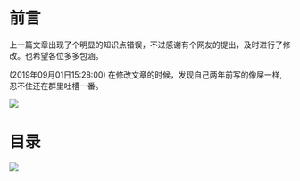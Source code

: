 # 前言 #

上一篇文章出现了个明显的知识点错误，不过感谢有个网友的提出，及时进行了修改。也希望各位多多包涵。

(2019年09月01日15:28:00) 在修改文章的时候，发现自己两年前写的像屎一样, 忍不住还在群里吐槽一番。

![](http://twowaterimage.oss-cn-beijing.aliyuncs.com/2019-09-01-072923.png)


# 目录 #


![](http://twowaterimage.oss-cn-beijing.aliyuncs.com/2019-09-01-Dict%20%E5%92%8C%20Set.png)


